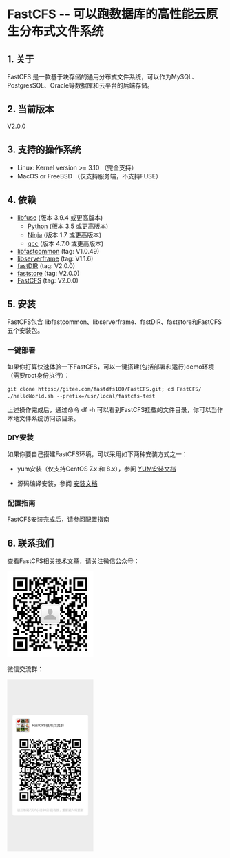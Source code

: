 # FastCFS -- 可以跑数据库的高性能云原生分布式文件系统

## 1. 关于

FastCFS 是一款基于块存储的通用分布式文件系统，可以作为MySQL、PostgresSQL、Oracle等数据库和云平台的后端存储。

## 2. 当前版本

V2.0.0

## 3. 支持的操作系统

* Linux: Kernel version >= 3.10 （完全支持） 
* MacOS or FreeBSD  （仅支持服务端，不支持FUSE）

## 4. 依赖

* [libfuse](https://gitee.com/mirrors/libfuse) (版本 3.9.4 或更高版本)
    * [Python](https://python.org/) (版本 3.5 或更高版本)
    * [Ninja](https://ninja-build.org/) (版本 1.7 或更高版本)
    * [gcc](https://www.gnu.org/software/gcc/) (版本 4.7.0 或更高版本)
* [libfastcommon](https://gitee.com/fastdfs100/libfastcommon) (tag: V1.0.49)
* [libserverframe](https://gitee.com/fastdfs100/libserverframe) (tag: V1.1.6)
* [fastDIR](https://gitee.com/fastdfs100/fastDIR) (tag: V2.0.0)
* [faststore](https://gitee.com/fastdfs100/faststore) (tag: V2.0.0)
* [FastCFS](https://gitee.com/fastdfs100/FastCFS) (tag: V2.0.0)

## 5. 安装

FastCFS包含 libfastcommon、libserverframe、fastDIR、faststore和FastCFS 五个安装包。

### 一键部署

如果你打算快速体验一下FastCFS，可以一键搭建(包括部署和运行)demo环境（需要root身份执行）：
```
git clone https://gitee.com/fastdfs100/FastCFS.git; cd FastCFS/
./helloWorld.sh --prefix=/usr/local/fastcfs-test
```

上述操作完成后，通过命令 df -h  可以看到FastCFS挂载的文件目录，你可以当作本地文件系统访问该目录。

### DIY安装

如果你要自己搭建FastCFS环境，可以采用如下两种安装方式之一：

* yum安装（仅支持CentOS 7.x 和 8.x），参阅 [YUM安装文档](YUMINSTALL-zh_CN.md)

* 源码编译安装，参阅 [安装文档](INSTALL-zh_CN.md)

### 配置指南

FastCFS安装完成后，请参阅[配置指南](CONFIGURE-zh_CN.md)


## 6. 联系我们

查看FastCFS相关技术文章，请关注微信公众号：

<img src="images/wechat_subscribe.jpg" width="200" alt="微信公众号">

微信交流群：

<img src="images/wechat_group.jpg" width="200" alt="微信交流群">
